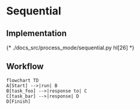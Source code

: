 # Sequential

## Implementation

{* ./docs_src/process_mode/sequential.py hl[26] *}

## Workflow

```mermaid
flowchart TD
A[Start] -->|run| B
B[task_foo] -->|response to| C
C[task_bar] -->|response| D
D[Finish]
```
